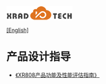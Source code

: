 
![](../../images/XRADIOTECHLOGO.png)

[[English]](index-en.md)

# 产品设计指导

* [《XR808产品功能及性能评估指南》](../../download/2.产品指导/XR808功能及性能评估指南.pdf)



